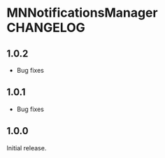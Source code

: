 # MNNotificationsManager CHANGELOG

## 1.0.2

- Bug fixes

## 1.0.1

- Bug fixes

## 1.0.0

Initial release.
